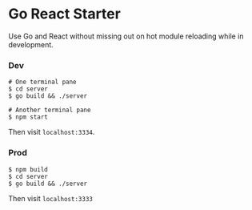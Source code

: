 # Go React Starter

Use Go and React without missing out on hot module reloading while in development.

### Dev
```shell
# One terminal pane
$ cd server
$ go build && ./server

# Another terminal pane
$ npm start
```

Then visit `localhost:3334`.

### Prod
```
$ npm build
$ cd server
$ go build && ./server
```

Then visit `localhost:3333`
